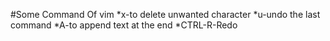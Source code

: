 #Some Command Of vim
*x-to delete unwanted character
*u-undo the last command
*A-to append text at the end
*CTRL-R-Redo
